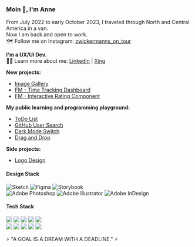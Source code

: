 ### Moin 👋, I'm Anne 

From July 2022 to early October 2023, I traveled through North and Central America in a van. <br> 
Now I am back and open to work. <br>
🗺️ Follow me on Instagram: [zwickermanns_on_tour](https://www.instagram.com/zwickermanns_on_tour/)

**I'm a UX/UI Dev.** <br>
👩‍💻 Learn more about me: [LinkedIn](https://www.linkedin.com/in/anne-d-zimmermann-zwick-184bb4142/) | [Xing](https://www.xing.com/profile/AnneD_ZimmermannZwick/cv)

**New projects:**
- [Image Gallery](https://github.com/azwick/image-gallery)
- [FM - Time Tracking Dashboard](https://github.com/azwick/FM-time-tracking-dashboard)
- [FM - Interactive Rating Component](https://github.com/azwick/FM-Interactive-rating-component)
  
**My public learning and programming playground:**
- [ToDo List](https://codesandbox.io/s/1-todo-list-s34v4)
- [GitHub User Search](https://codesandbox.io/s/2-github-user-search-n9wm9)
- [Dark Mode Switch](https://codesandbox.io/s/3-dark-mode-switch-941ep)
- [Drag and Drop](https://codesandbox.io/s/7-drag-and-drop-q8hx2)

**Side projects:**
- [Logo Design](https://dribbble.com/zwickermann/)


#### Design Stack

![Sketch](https://img.shields.io/badge/Sketch-FFB387?style=for-the-badge&logo=sketch&logoColor=black)
![Figma](https://img.shields.io/badge/figma-%23F24E1E.svg?style=for-the-badge&logo=figma&logoColor=white) 
![Storybook](https://img.shields.io/badge/-Storybook-FF4785?style=for-the-badge&logo=storybook&logoColor=white) <br>
![Adobe Photoshop](https://img.shields.io/badge/adobe%20photoshop-%2331A8FF.svg?style=for-the-badge&logo=adobe%20photoshop&logoColor=white)
![Adobe Illustrator](https://img.shields.io/badge/adobe%20illustrator-%23FF9A00.svg?style=for-the-badge&logo=adobe%20illustrator&logoColor=white)
![Adobe InDesign](https://img.shields.io/badge/Adobe%20InDesign-49021F?style=for-the-badge&logo=adobeindesign&logoColor=white)



#### Tech Stack

<img src="https://img.shields.io/badge/CSS3-1572B6?&style=for-the-badge&logo=css3&logoColor=white" /> <img src="https://img.shields.io/badge/less%20-%231F416E.svg?&style=for-the-badge&logo=less&logoColor=white" /> <img src="https://img.shields.io/badge/sass%20-%23cc6699.svg?&style=for-the-badge&logo=sass&logoColor=white" /> <img src="https://img.shields.io/badge/Material--UI-0081CB?style=for-the-badge&logo=material-ui&logoColor=white" /> <img src="https://img.shields.io/badge/Bootstrap-563D7C?style=for-the-badge&logo=bootstrap&logoColor=white" /><br>
<img src="https://img.shields.io/badge/html5%20-%23e34f26.svg?&style=for-the-badge&logo=html5&logoColor=white" /> <img src="https://img.shields.io/badge/JavaScript-F7DF1E?style=for-the-badge&logo=javascript&logoColor=black" /> <img src="https://img.shields.io/badge/TypeScript-007ACC?style=for-the-badge&logo=typescript&logoColor=white" /> <img src="https://img.shields.io/badge/React-20232A?style=for-the-badge&logo=react&logoColor=61DAFB" /> <img src="https://img.shields.io/badge/GitHub-181717.svg?style=for-the-badge&logo=GitHub&logoColor=white"/>


⚡ "A GOAL IS A DREAM WITH A DEADLINE." ⚡
